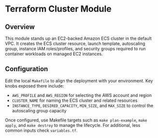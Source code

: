 # Terraform Cluster Module

## Overview
This module stands up an EC2-backed Amazon ECS cluster in the default VPC. It creates the ECS cluster resource, launch template, autoscaling group, instance IAM roles/profiles, and security groups required to run container workloads on managed EC2 instances.

## Configuration
Edit the local `Makefile` to align the deployment with your environment. Key knobs exposed there include:
- `AWS_PROFILE` and `AWS_REGION` for selecting the AWS account and region
- `CLUSTER_NAME` for naming the ECS cluster and related resources
- `INSTANCE_TYPE`, `DESIRED_CAPACITY`, `MIN_SIZE`, and `MAX_SIZE` to control the autoscaling group capacity

Once configured, use Makefile targets such as `make plan-example`, `make apply`, and `make destroy` to manage the lifecycle. For additional, less common inputs check `variables.tf`.
